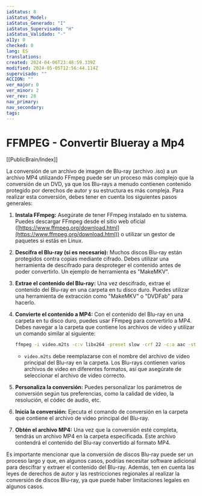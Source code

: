 ```yaml
---
iaStatus: 8
iaStatus_Model: 
iaStatus_Generado: "I"
iaStatus_Supervisado: "H"
iaStatus_Validado: "-"
a11y: 0
checked: 0
lang: ES
translations: 
created: 2024-04-06T23:48:59.339Z
modified: 2024-05-05T12:56:44.114Z
supervisado: ""
ACCION: ""
ver_major: 0
ver_minor: 2
ver_rev: 28
nav_primary: 
nav_secondary: 
tags:
---
```

# FFMPEG - Convertir Blueray a Mp4

[[PublicBrain/Index]]

La conversión de un archivo de imagen de Blu-ray (archivo .iso) a un archivo MP4 utilizando FFmpeg puede ser un proceso más complejo que la conversión de un DVD, ya que los Blu-rays a menudo contienen contenido protegido por derechos de autor y su estructura es más compleja. Para realizar esta conversión, debes tener en cuenta los siguientes pasos generales:

1. **Instala FFmpeg:** Asegúrate de tener FFmpeg instalado en tu sistema. Puedes descargar FFmpeg desde el sitio web oficial ([https://www.ffmpeg.org/download.html](https://www.ffmpeg.org/download.html)) o utilizar un gestor de paquetes si estás en Linux.
    
2. **Descifra el Blu-ray (si es necesario):** Muchos discos Blu-ray están protegidos contra copias mediante cifrado. Debes utilizar una herramienta de descifrado para desproteger el contenido antes de poder convertirlo. Un ejemplo de herramienta es "MakeMKV".
    
3. **Extrae el contenido del Blu-ray:** Una vez descifrado, extrae el contenido del Blu-ray en una carpeta en tu disco duro. Puedes utilizar una herramienta de extracción como "MakeMKV" o "DVDFab" para hacerlo.
    
4. **Convierte el contenido a MP4:** Con el contenido del Blu-ray en una carpeta en tu disco duro, puedes usar FFmpeg para convertirlo a MP4. Debes navegar a la carpeta que contiene los archivos de video y utilizar un comando similar al siguiente:
    
    ```sh   
    ffmpeg -i video.m2ts -c:v libx264 -preset slow -crf 22 -c:a aac -strict experimental -b:a 192k -ac 2 salida.mp4
    ```
    
    - `video.m2ts` debe reemplazarse con el nombre del archivo de video principal del Blu-ray en la carpeta. Los Blu-rays contienen varios archivos de video en diferentes formatos, así que asegúrate de seleccionar el archivo de video correcto.
5. **Personaliza la conversión:** Puedes personalizar los parámetros de conversión según tus preferencias, como la calidad de video, la resolución, el códec de audio, etc.
    
6. **Inicia la conversión:** Ejecuta el comando de conversión en la carpeta que contiene el archivo de video principal del Blu-ray.
    
7. **Obtén el archivo MP4:** Una vez que la conversión esté completa, tendrás un archivo MP4 en la carpeta especificada. Este archivo contendrá el contenido del Blu-ray convertido al formato MP4.
    

Es importante mencionar que la conversión de discos Blu-ray puede ser un proceso largo y que, en algunos casos, podrías necesitar software adicional para descifrar y extraer el contenido del Blu-ray. Además, ten en cuenta las leyes de derechos de autor y las restricciones regionales al realizar la conversión de discos Blu-ray, ya que puede haber limitaciones legales en algunos casos.
